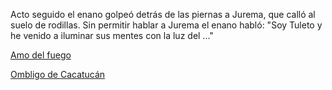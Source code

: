Acto seguido el enano golpeó detrás de las piernas a Jurema, que calló al suelo de rodillas.
Sin permitir hablar a Jurema el enano habló: "Soy Tuleto y he venido a iluminar sus mentes con la luz del ..."

[Amo del fuego](fuego/fuego.md)

[Ombligo de Cacatucán](ombligo/ombligo.md)
